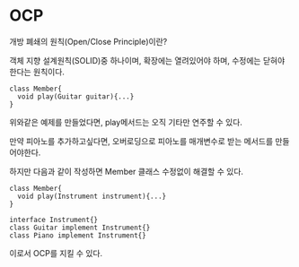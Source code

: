 # OCP

개방 폐쇄의 원칙(Open/Close Principle)이란?

객체 지향 설계원칙(SOLID)중 하나이며, 확장에는 열려있어야 하며, 수정에는 닫혀야 한다는 원칙이다.

    class Member{
      void play(Guitar guitar){...}
    }

위와같은 예제를 만들었다면, play메서드는 오직 기타만 연주할 수 있다.

만약 피아노를 추가하고싶다면, 오버로딩으로 피아노를 매개변수로 받는 메서드를 만들어야한다.

하지만 다음과 같이 작성하면 Member 클래스 수정없이 해결할 수 있다.

    class Member{
      void play(Instrument instrument){...}
    }
    
    interface Instrument{}
    class Guitar implement Instrument{}
    class Piano implement Instrument{}
    
이로서 OCP를 지킬 수 있다.
